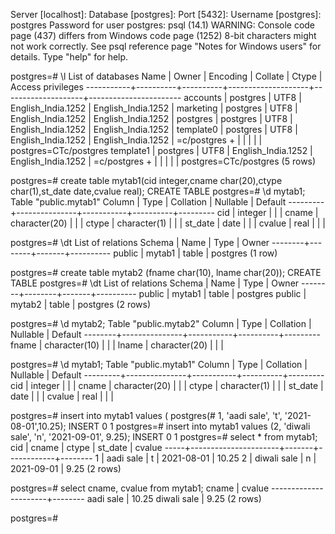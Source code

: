 Server [localhost]:
Database [postgres]:
Port [5432]:
Username [postgres]: postgres
Password for user postgres:
psql (14.1)
WARNING: Console code page (437) differs from Windows code page (1252)
         8-bit characters might not work correctly. See psql reference
         page "Notes for Windows users" for details.
Type "help" for help.

postgres=# \l
                                         List of databases
   Name    |  Owner   | Encoding |      Collate       |       Ctype        |   Access privileges
-----------+----------+----------+--------------------+--------------------+-----------------------
 accounts  | postgres | UTF8     | English_India.1252 | English_India.1252 |
 marketing | postgres | UTF8     | English_India.1252 | English_India.1252 |
 postgres  | postgres | UTF8     | English_India.1252 | English_India.1252 |
 template0 | postgres | UTF8     | English_India.1252 | English_India.1252 | =c/postgres          +
           |          |          |                    |                    | postgres=CTc/postgres
 template1 | postgres | UTF8     | English_India.1252 | English_India.1252 | =c/postgres          +
           |          |          |                    |                    | postgres=CTc/postgres
(5 rows)


postgres=# create table mytab1(cid integer,cname char(20),ctype char(1),st_date date,cvalue real);
CREATE TABLE
postgres=# \d mytab1;
                  Table "public.mytab1"
 Column  |     Type      | Collation | Nullable | Default
---------+---------------+-----------+----------+---------
 cid     | integer       |           |          |
 cname   | character(20) |           |          |
 ctype   | character(1)  |           |          |
 st_date | date          |           |          |
 cvalue  | real          |           |          |


postgres=# \dt
         List of relations
 Schema |  Name  | Type  |  Owner
--------+--------+-------+----------
 public | mytab1 | table | postgres
(1 row)


postgres=# create table mytab2 (fname char(10), lname char(20));
CREATE TABLE
postgres=# \dt
         List of relations
 Schema |  Name  | Type  |  Owner
--------+--------+-------+----------
 public | mytab1 | table | postgres
 public | mytab2 | table | postgres
(2 rows)


postgres=# \d mytab2;
                  Table "public.mytab2"
 Column |     Type      | Collation | Nullable | Default
--------+---------------+-----------+----------+---------
 fname  | character(10) |           |          |
 lname  | character(20) |           |          |


postgres=# \d mytab1;
                  Table "public.mytab1"
 Column  |     Type      | Collation | Nullable | Default
---------+---------------+-----------+----------+---------
 cid     | integer       |           |          |
 cname   | character(20) |           |          |
 ctype   | character(1)  |           |          |
 st_date | date          |           |          |
 cvalue  | real          |           |          |


postgres=# insert into mytab1 values (
postgres(# 1, 'aadi sale', 't', '2021-08-01',10.25);
INSERT 0 1
postgres=# insert into mytab1 values (2, 'diwali sale', 'n', '2021-09-01', 9.25);
INSERT 0 1
postgres=# select * from mytab1;
 cid |        cname         | ctype |  st_date   | cvalue
-----+----------------------+-------+------------+--------
   1 | aadi sale            | t     | 2021-08-01 |  10.25
   2 | diwali sale          | n     | 2021-09-01 |   9.25
(2 rows)


postgres=# select cname, cvalue from mytab1;
        cname         | cvalue
----------------------+--------
 aadi sale            |  10.25
 diwali sale          |   9.25
(2 rows)


postgres=#
